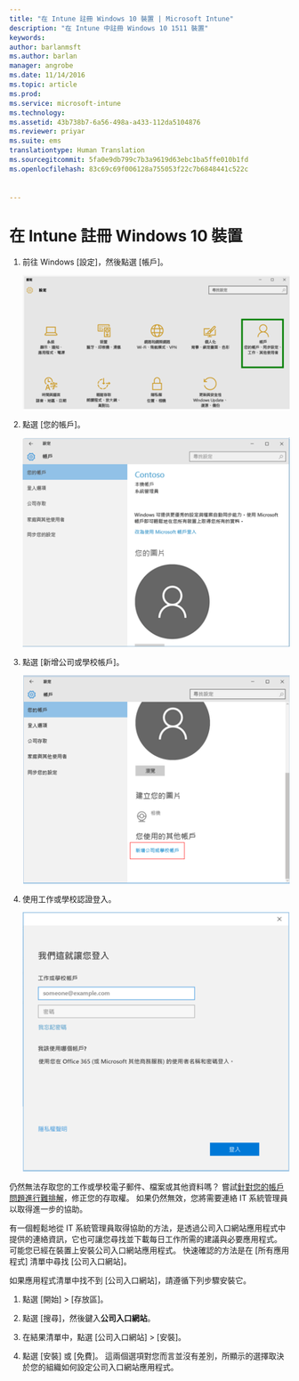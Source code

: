 ```yaml
---
title: "在 Intune 註冊 Windows 10 裝置 | Microsoft Intune"
description: "在 Intune 中註冊 Windows 10 1511 裝置"
keywords: 
author: barlanmsft
ms.author: barlan
manager: angrobe
ms.date: 11/14/2016
ms.topic: article
ms.prod: 
ms.service: microsoft-intune
ms.technology: 
ms.assetid: 43b738b7-6a56-498a-a433-112da5104876
ms.reviewer: priyar
ms.suite: ems
translationtype: Human Translation
ms.sourcegitcommit: 5fa0e9db799c7b3a9619d63ebc1ba5ffe010b1fd
ms.openlocfilehash: 83c69c69f006128a755053f22c7b6848441c522c


---
```


# <a name="enroll-your-windows-10-device-in-intune"></a>在 Intune 註冊 Windows 10 裝置

1.  前往 Windows [設定]，然後點選 [帳戶]。

    ![前往 [設定] 與 [帳戶]](./media/W10-enroll-1-settings-accounts.png)

2.  點選 [您的帳戶]。

    ![點選您的帳戶](./media/W10-enroll-2-accounts-your-account.png)

3.  點選 [新增公司或學校帳戶]。

    ![點選 [新增工作或學校帳戶]](./media/w10-enroll-3-add-work-school-acct.png)

4.  使用工作或學校認證登入。

    ![sign-in](./media/W10-enroll-4-sign-in.png)

仍然無法存取您的工作或學校電子郵件、檔案或其他資料嗎？ 嘗試[針對您的帳戶問題進行難排解](troubleshoot-your-windows-10-device-windows.md#troubleshooting-steps-to-follow-if-you-see-your-account)，修正您的存取權。 如果仍然無效，您將需要連絡 IT 系統管理員以取得進一步的協助。

有一個輕鬆地從 IT 系統管理員取得協助的方法，是透過公司入口網站應用程式中提供的連絡資訊，它也可讓您尋找並下載每日工作所需的建議與必要應用程式。 可能您已經在裝置上安裝公司入口網站應用程式。 快速確認的方法是在 [所有應用程式] 清單中尋找 [公司入口網站]。

如果應用程式清單中找不到 [公司入口網站]，請遵循下列步驟安裝它。

1.  點選 [開始] &gt; [存放區]。

2.  點選 [搜尋]，然後鍵入**公司入口網站**。

3.  在結果清單中，點選 [公司入口網站] &gt; [安裝]。

4.  點選 [安裝] 或 [免費]。 這兩個選項對您而言並沒有差別，所顯示的選擇取決於您的組織如何設定公司入口網站應用程式。



<!--HONumber=Nov16_HO3-->


